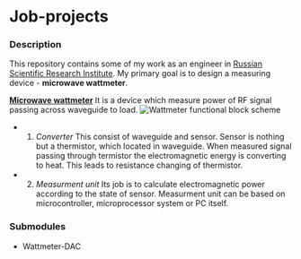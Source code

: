 # Job-projects
### Description

This repository contains some of my work as an engineer in [Russian Scientific Research Institute](https://www.vniiftri.ru/). My primary goal is to design a measuring device - **microwave wattmeter**.
 
 [**Microwave wattmeter**](https://drive.google.com/file/d/1DkEJPY_jXihFlMOo3NosO_gAjYZUhH1n/view?usp=sharing)
 It is a device which measure power of RF signal passing across waveguide to load.
 ![Wattmeter functional block scheme](https://drive.google.com/file/d/1RrY7UBgjjW0KfLaypWt580LVTiGl9pI9/view?usp=sharing)
 * 1. *Converter*
 This consist of waveguide and sensor. Sensor is nothing but a thermistor, which located in waveguide. When measured signal passing through termistor the electromagnetic energy is converting to heat. This leads to  resistance changing of thermistor. 
  * 2. *Measurment unit*
 Its job is to calculate electromagnetic power according to the state of sensor. Measurment unit can be based on microcontroller, microprocessor system or PC itself.
 ### Submodules
 * Wattmeter-DAC
 
